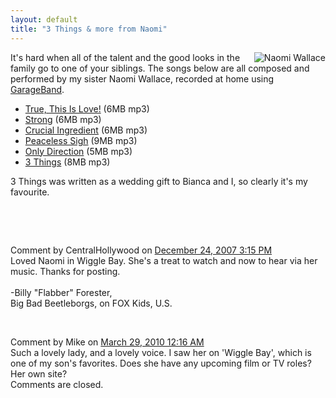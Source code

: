 ```yaml
---
layout: default
title: "3 Things & more from Naomi"
---
```


<img style="FLOAT: right; MARGIN-LEFT: 10px" alt="Naomi Wallace" title="Naomi
Wallace" src="http://www.e-gineer.com/v2/blog/2006/09/Naomi%20Wallace.jpg" />

It's hard when all of the talent and the good looks in the family go to one
of your siblings. The songs below are all composed and performed by my sister
Naomi Wallace, recorded at home using
[GarageBand](http://www.apple.com/ilife/garageband/).
* [True, This Is Love!](http://www.e-gineer.com/v2/blog/2006/09/Naomi%20Wallace%20-%20Demo%20Tracks%20-%201%20-%20True,%20This%20Is%20Love!.mp3) (6MB mp3)
* [Strong](http://www.e-gineer.com/v2/blog/2006/09/Naomi%20Wallace%20-%20Demo%20Tracks%20-%202%20-%20Strong.mp3) (6MB mp3)
* [Crucial Ingredient](http://www.e-gineer.com/v2/blog/2006/09/Naomi%20Wallace%20-%20Demo%20Tracks%20-%203%20-%20Crucial%20Ingredient.mp3) (6MB mp3)
* [Peaceless Sigh](http://www.e-gineer.com/v2/blog/2006/09/Naomi%20Wallace%20-%20Demo%20Tracks%20-%204%20-%20Peaceless%20Sigh.mp3) (9MB mp3)
* [Only Direction](http://www.e-gineer.com/v2/blog/2006/09/Naomi%20Wallace%20-%20Demo%20Tracks%20-%205%20-%20Only%20Direction.mp3) (5MB mp3)
* [3 Things](http://www.e-gineer.com/v2/blog/2006/09/Naomi%20Wallace%20-%20Demo%20Tracks%20-%206%20-%203%20Things.mp3) (8MB mp3)

3 Things was written as a wedding gift to Bianca and I,
so clearly it's my favourite.

<div id="blogComments">
  <a name="comments">&nbsp;</a>
  
  <a name="c1686862062960391413">&nbsp;</a>
  <div class="blogComment">
    <div class="blogCommentByline">Comment by CentralHollywood on <a href="#c1686862062960391413" title="Comment permalink">December 24, 2007 3:15 PM</a> </div>
    <div class="blogCommentBody">Loved Naomi in Wiggle Bay.  She's a treat to watch and now to hear via her music.  Thanks for posting.       <BR/><BR/>-Billy "Flabber" Forester,<BR/>Big Bad Beetleborgs, on FOX Kids, U.S.</div>
  </div>
  
  <a name="c2015188880516935894">&nbsp;</a>
  <div class="blogComment">
    <div class="blogCommentByline">Comment by Mike on <a href="#c2015188880516935894" title="Comment permalink">March 29, 2010 12:16 AM</a> </div>
    <div class="blogCommentBody">Such a lovely lady, and a lovely voice.  I saw her on &#39;Wiggle Bay&#39;, which is one of my son&#39;s favorites.  Does she have any upcoming film or TV roles?  Her own site?</div>
  </div>

  <div class="blogCommentsClosed">Comments are closed.</div>

</div>
